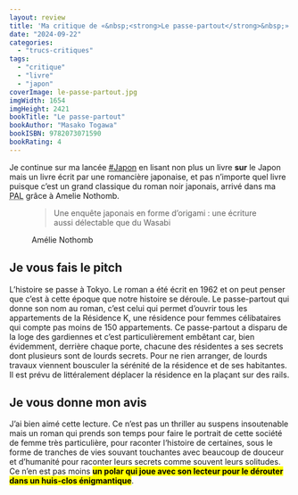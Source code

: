 ```yaml
---
layout: review
title: 'Ma critique de «&nbsp;<strong>Le passe-partout</strong>&nbsp;» de <em>Masako Togawa</em>'
date: "2024-09-22"
categories: 
  - "trucs-critiques"
tags: 
  - "critique"
  - "livre"
  - "japon"
coverImage: le-passe-partout.jpg
imgWidth: 1654
imgHeight: 2421
bookTitle: "Le passe-partout"
bookAuthor: "Masako Togawa"
bookISBN: 9782073071590    
bookRating: 4
---
```


Je continue sur ma lancée <a href="/tag/japon/">#Japon</a> en lisant non plus un livre <strong>sur</strong> le Japon mais un livre écrit par une romancière japonaise, et pas n’importe quel livre puisque c’est un grand classique du roman noir japonais, arrivé dans ma <abbr title="Pile À Lire">PAL</abbr> grâce à Amelie Nothomb.

<figure>
  <blockquote class="citation">
    <p>Une enquête japonais en forme d’origami : une écriture aussi délectable que du Wasabi</p>
  </blockquote>
  <figcaption>Amélie Nothomb</figcaption>
</figure>

<h2>Je vous fais le pitch</h2>

L’histoire se passe à Tokyo. Le roman a été écrit en 1962 et on peut penser que c’est à cette époque que notre histoire se déroule.
Le passe-partout qui donne son nom au roman, c’est celui qui permet d’ouvrir tous les appartements de la Résidence K, une résidence pour femmes célibataires qui compte pas moins de 150&nbsp;appartements. Ce passe-partout a disparu de la loge des gardiennes et c’est particulièrement embêtant car, bien évidemment, derrière chaque porte, chacune des résidentes a ses secrets dont plusieurs sont de lourds secrets. Pour ne rien arranger, de lourds travaux viennent bousculer la sérénité de la résidence et de ses habitantes. Il est prévu de littéralement déplacer la résidence en la plaçant sur des rails.

<h2>Je vous donne mon avis</h2>

J’ai bien aimé cette lecture. Ce n’est pas un <span lang="en">thriller</span> au suspens insoutenable mais un roman qui prends son temps pour faire le portrait de cette société de femme très particulière, pour raconter l‘histoire de certaines, sous le forme de tranches de vies souvant touchantes avec beaucoup de douceur et d’humanité pour raconter leurs secrets comme souvent leurs solitudes. Ce n’en est pas moins <mark><strong>un polar qui joue avec son lecteur pour le dérouter dans un huis-clos énigmantique</strong></mark>.
